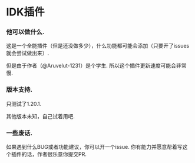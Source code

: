 # IDK插件

### 他可以做什么. 

这是一个全能插件（但是还没做多少），什么功能都可能会添加（只要开了issues就会尝试做出来）. 
  
但是由于作者（@Aruvelut-1231）是个学生. 
所以这个插件更新速度可能会非常慢. 
  
### 版本支持. 
  
只测试了1.20.1. 
  
其他版本未知，自己试着用吧. 
  
### 一些废话. 
  
如果遇到什么BUG或者功能建议，你可以开一个issue. 
你有能力并愿意帮着写这个插件的话，作者很乐意你提交PR. 
